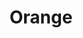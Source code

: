 ---
title: "Orange"

info: "A component-based visual programming software package for data visualization, machine learning, data mining, and data analysis."

image: "https://upload.wikimedia.org/wikipedia/commons/thumb/e/ec/Orange-software-logo.png/320px-Orange-software-logo.png"

status: "Active"

website: ["https://orange.biolab.si/"]

get_it:
  - ["Authentic", "https://orange.biolab.si/download/"]

description: |
  Orange is a component structured [data mining](/search#data_mining) as well as [machine learning](/search#machine_learning) software suite written in python language. It's a [data visualization](/search#data_visualization) as well as evaluation software, with regard to novice and experts alike. [Data mining](/search#data_mining) can be done via visual programming or even python scripting.
  
  Orange components are called widgets. Widgets cover a wide variety, ranging from simple [data visualization](/search#data_visualization), subset selection, and pre-processing, to empirical evaluation of learning algorithms and predictive modeling. Orange is used for [data analysis](/search#data_analysis) as well.
  
  [Blog](https://blog.biolab.si/) I [Stack Overflow(QA)](https://stackoverflow.com/questions/tagged/orange) I [Community](https://orange.biolab.si/community/) I [Stack Exchange(data-science)](https://datascience.stackexchange.com/questions/tagged/orange) I [Wiki](https://github.com/biolab/orange3/wiki) I [Documentation](https://orange.biolab.si/docs/) I [FAQ](https://orange.biolab.si/faq/)

sysreq:
  -
    min: "Python 3.4, PyQt4"
    recm: "Python 3.5 for Anaconda, PyQt5"

developer: ["Bioinformatics Lab at University of Ljubljana", "Slovenia"]

initial_release: "10 October 1997"

repository: ["https://github.com/biolab/orange3"]

written_in: ["Python", "Cython"]

platform:
  - dskp:
      - ["Linux", "o"]
      - ["Windows", "o"]
      - ["macOS", "o"]

categories: ["Machine Learning", "Data Mining", "Data Analysis", "Data Visualization"]

license: ["GPL v3+"]

social:
  - name: "Facebook"
    url: "https://www.facebook.com/orangedm"
  - name: "Twitter"
    url: "https://twitter.com/orangedataminer"
  - name: "Youtube"
    url: "https://www.youtube.com/channel/UClKKWBe2SCAEyv7ZNGhIe4g"
  - name: "Wikipedia"
    url: "https://en.wikipedia.org/wiki/Orange_(software)"

source:
  description: ["https://www.myassignmenthelp.net/orange-data-mining", "https://en.wikipedia.org/w/index.php?title=Orange_(software)&oldid=877016206"]
  developer: ["https://orange.biolab.si/citation/"]
  initial_release: ["https://github.com/biolab/orange3/blob/master/CHANGELOG.md#01---1996-10-10", "https://en.wikipedia.org/w/index.php?title=Orange_(software)&oldid=877016206"]
  written_in: ["https://github.com/biolab/orange3", "https://en.wikipedia.org/w/index.php?title=Orange_(software)&oldid=877016206"]
  platform:
    - dskp: ["https://orange.biolab.si/download/"]
  sysreq: ["https://github.com/biolab/orange3/blob/master/README.md"]
  license: ["https://orange.biolab.si/license/", "https://github.com/biolab/orange3/blob/master/LICENSE"]
  rating:
    - ["PAT RESEARCH", "e", "https://www.predictiveanalyticstoday.com/orange-data-mining/"]
    - ["Capterra", "u", "https://www.capterra.com/p/164505/Orange/"]
    - ["My Assignment Help", "u", "https://www.myassignmenthelp.net/orange-data-mining"]
  status: ["https://github.com/biolab/orange3/graphs/contributors", "https://blog.biolab.si/"]

rating:
  - name: "PAT RESEARCH"
    rate: [9.5, 10]
  - name: "Capterra"
    rate: [4, 5]
    num: 3
  - name: "My Assignment Help"
    rate: [4.9, 5]
    num: 5566

---